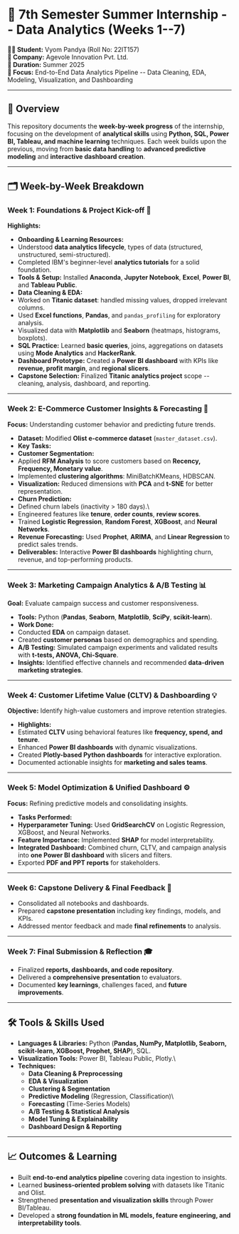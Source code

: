 # 🚀 7th Semester Summer Internship -- Data Analytics (Weeks 1--7)

**👩‍🎓 Student:** Vyom Pandya (Roll No: 22IT157)\
**🏢 Company:** Agevole Innovation Pvt. Ltd.\
**📅 Duration:** Summer 2025\
**📍 Focus:** End-to-End Data Analytics Pipeline -- Data Cleaning, EDA,
Modeling, Visualization, and Dashboarding

------------------------------------------------------------------------

## 📖 Overview

This repository documents the **week-by-week progress** of the
internship, focusing on the development of **analytical skills** using
**Python, SQL, Power BI, Tableau, and machine learning** techniques.
Each week builds upon the previous, moving from **basic data handling**
to **advanced predictive modeling** and **interactive dashboard
creation**.

------------------------------------------------------------------------

## 🗂️ Week-by-Week Breakdown

### **Week 1: Foundations & Project Kick-off 🔑**

**Highlights:**
- **Onboarding & Learning Resources:**
- Understood **data analytics lifecycle**, types of data (structured,
unstructured, semi-structured).
- Completed IBM's beginner-level **analytics tutorials** for a solid
foundation.
- **Tools & Setup:** Installed **Anaconda**, **Jupyter Notebook**,
**Excel**, **Power BI**, and **Tableau Public**.
- **Data Cleaning & EDA:**
- Worked on **Titanic dataset**: handled missing values, dropped
irrelevant columns.
- Used **Excel functions**, **Pandas**, and `pandas_profiling` for
exploratory analysis.
- Visualized data with **Matplotlib** and **Seaborn** (heatmaps,
histograms, boxplots).
- **SQL Practice:** Learned **basic queries**, joins, aggregations on
datasets using **Mode Analytics** and **HackerRank**.
- **Dashboard Prototype:** Created a **Power BI dashboard** with KPIs
like **revenue, profit margin**, and **regional slicers**.
- **Capstone Selection:** Finalized **Titanic analytics project** scope
-- cleaning, analysis, dashboard, and reporting.

------------------------------------------------------------------------

### **Week 2: E-Commerce Customer Insights & Forecasting 🛒**

**Focus:** Understanding customer behavior and predicting future
trends.
- **Dataset:** Modified **Olist e-commerce dataset**
(`master_dataset.csv`).
- **Key Tasks:**
- **Customer Segmentation:**
- Applied **RFM Analysis** to score customers based on **Recency,
Frequency, Monetary value**.
- Implemented **clustering algorithms**: MiniBatchKMeans, HDBSCAN.
- **Visualization:** Reduced dimensions with **PCA** and **t-SNE** for
better representation.
- **Churn Prediction:**
- Defined churn labels (inactivity \> 180 days).\
- Engineered features like **tenure**, **order counts**, **review
scores**.
- Trained **Logistic Regression**, **Random Forest**, **XGBoost**, and
**Neural Networks**.
- **Revenue Forecasting:** Used **Prophet**, **ARIMA**, and **Linear
Regression** to predict sales trends.
- **Deliverables:** Interactive **Power BI dashboards** highlighting
churn, revenue, and top-performing products.

------------------------------------------------------------------------

### **Week 3: Marketing Campaign Analytics & A/B Testing 📊**

**Goal:** Evaluate campaign success and customer responsiveness.
- **Tools:** Python (**Pandas**, **Seaborn**, **Matplotlib**, **SciPy**,
**scikit-learn**).
- **Work Done:**
- Conducted **EDA** on campaign dataset.
- Created **customer personas** based on demographics and spending.
- **A/B Testing:** Simulated campaign experiments and validated results
with **t-tests, ANOVA, Chi-Square**.
- **Insights:** Identified effective channels and recommended
**data-driven marketing strategies**.

------------------------------------------------------------------------

### **Week 4: Customer Lifetime Value (CLTV) & Dashboarding 💡**

**Objective:** Identify high-value customers and improve retention
strategies.
- **Highlights:**
- Estimated **CLTV** using behavioral features like **frequency, spend,
and tenure**.
- Enhanced **Power BI dashboards** with dynamic visualizations.
- Created **Plotly-based Python dashboards** for interactive
exploration.
- Documented actionable insights for **marketing and sales teams**.

------------------------------------------------------------------------

### **Week 5: Model Optimization & Unified Dashboard ⚙️**

**Focus:** Refining predictive models and consolidating insights.
- **Tasks Performed:**
- **Hyperparameter Tuning:** Used **GridSearchCV** on Logistic
Regression, XGBoost, and Neural Networks.
- **Feature Importance:** Implemented **SHAP** for model
interpretability.
- **Integrated Dashboard:** Combined churn, CLTV, and campaign analysis
into **one Power BI dashboard** with slicers and filters.
- Exported **PDF and PPT reports** for stakeholders.

------------------------------------------------------------------------

### **Week 6: Capstone Delivery & Final Feedback 📝** 

-   Consolidated all notebooks and dashboards.
-   Prepared **capstone presentation** including key findings, models,
    and KPIs.
-   Addressed mentor feedback and made **final refinements** to
    analysis.

------------------------------------------------------------------------

### **Week 7: Final Submission & Reflection 🎓** 

-   Finalized **reports, dashboards, and code repository**.
-   Delivered a **comprehensive presentation** to evaluators.
-   Documented **key learnings**, challenges faced, and **future
    improvements**.

------------------------------------------------------------------------

## 🛠 Tools & Skills Used

-   **Languages & Libraries:** Python (**Pandas, NumPy, Matplotlib,
    Seaborn, scikit-learn, XGBoost, Prophet, SHAP**), SQL.
-   **Visualization Tools:** Power BI, Tableau Public, Plotly.\
-   **Techniques:**
    -   **Data Cleaning & Preprocessing**
    -   **EDA & Visualization**
    -   **Clustering & Segmentation**
    -   **Predictive Modeling** (Regression, Classification)\
    -   **Forecasting** (Time-Series Models)
    -   **A/B Testing & Statistical Analysis**
    -   **Model Tuning & Explainability**
    -   **Dashboard Design & Reporting**

------------------------------------------------------------------------

## 📈 Outcomes & Learning

-   Built **end-to-end analytics pipeline** covering data ingestion to
    insights.
-   Learned **business-oriented problem solving** with datasets like
    Titanic and Olist.
-   Strengthened **presentation and visualization skills** through Power
    BI/Tableau.
-   Developed a **strong foundation in ML models, feature engineering,
    and interpretability tools**.
